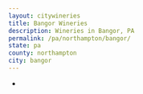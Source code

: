 ```yaml
---
layout: citywineries
title: Bangor Wineries
description: Wineries in Bangor, PA
permalink: /pa/northampton/bangor/
state: pa
county: northampton
city: bangor
---
```

-
